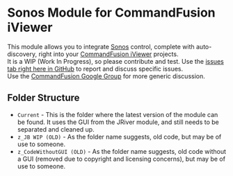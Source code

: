 # Sonos Module for CommandFusion iViewer

This module allows you to integrate [Sonos](http://www.sonos.com) control, complete with auto-discovery, right into your [CommandFusion iViewer](http://www.commandfusion.com/iviewer.html) projects.  
It is a WIP (Work In Progress), so please contribute and test. Use the [issues tab right here in GitHub](Sonos/issues) to report and discuss specific issues.  
Use the [CommandFusion Google Group](http://groups.google.com/group/commandfusion/) for more generic discussion.

## Folder Structure

* `Current` - This is the folder where the latest version of the module can be found. It uses the GUI from the JRiver module, and still needs to be separated and cleaned up.
* `z_JB WIP (OLD)` - As the folder name suggests, old code, but may be of use to someone.
* `z_CodeWithoutGUI (OLD)` - As the folder name suggests, old code without a GUI (removed due to copyright and licensing concerns), but may be of use to someone.